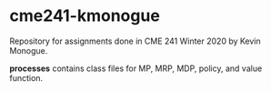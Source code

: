 # cme241-kmonogue

Repository for assignments done in CME 241 Winter 2020 by Kevin Monogue.

**processes** contains class files for MP, MRP, MDP, policy, and value function.
